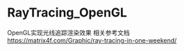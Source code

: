 # RayTracing_OpenGL
OpenGL实现光线追踪渲染效果
相关参考文档 https://matrix4f.com/Graphic/ray-tracing-in-one-weekend/
